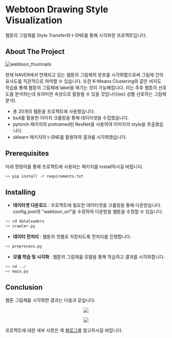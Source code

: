 # Webtoon Drawing Style Visualization

웹툰의 그림체를 Style Transfer와 t-SNE를 통해 시각화한 프로젝트입니다. 

## About The Project

![webtoon_thumnails](https://user-images.githubusercontent.com/35513025/82119422-67890b80-97b9-11ea-9cb6-ecc203b93217.jpg)

현재 NAVER에서 연재되고 있는 웹툰의 그림체의 분포를 시각화함으로써 그림체 간의 유사도를 직관적으로 파악할 수 있습니다. 또한 K-Means Clustering와 같은 비지도 학습을 통해 웹툰의 그림체에 label을 매기는 것이 가능해집니다. 이는 추후 웹툰의 선호도를 분석하는데 유의미한 속성으로 활용될 수 있을 것입니다(ex) 성별 선호하는 그림체 분석).

- 총 20개의 웹툰을 프로젝트에 사용했습니다.
- bs4를 활용한 이미지 크롤링을 통해 데이터셋을 수집했습니다.
- pytorch 패키지의 pretrained된 ResNet을 사용하여 이미지의 style을 추출했습니다.
- sklearn 패키지의 t-SNE를 활용하여 결과를 시각화했습니다. 


## Prerequisites

아래 명령어를 통해 프로젝트에 사용되는 패키지를 install하시길 바랍니다. 

```python
>> pip install -r requirements.txt
```

## Installing

- **데이터셋 다운로드** : 프로젝트에 필요한 데이터셋을 크롤링을 통해 다운받습니다. config.json의 "webtoon_url"을 수정하여 다운받을 웹툰을 수정할 수 있습니다. 

```python
>> cd dataloaders
>> crawler.py
```

- **데이터 전처리** : 웹툰의 컷별로 저장되도록 전처리를 진행합니다. 

```python
>> preprocess.py
```

- **모델 학습 및 시각화** : 웹툰의 그림체를 모델을 통해 학습하고 결과를 시각화합니다. 

```python
>> cd ../
>> main.py
```

## Conclusion

웹툰 그림체를 시각화한 결과는 다음과 같습니다. 

<p align="center"><img src="https://user-images.githubusercontent.com/35513025/82119913-2dba0400-97bd-11ea-952e-e1034116f9fe.jpg"></p>

<p align="center"><img src="https://user-images.githubusercontent.com/35513025/82119820-7fae5a00-97bc-11ea-9bdc-7871266662ac.jpg"></p>

프로젝트에 대한 세부 사항은 제 [블로그](https://herbwood.github.io/)를 참고하시길 바랍니다. 
